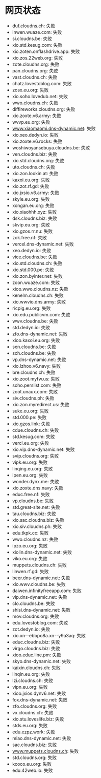 # 网页状态
- duf.cloudns.ch: 失败
- inwen.wuaze.com: 失败
- si.cloudns.be: 失败
- xio.std.kesug.com: 失败
- xio.zoten.onflashdrive.app: 失败
- xio.zos.22web.org: 失败
- zote.cloudns.org: 失败
- pan.cloudns.org: 失败
- vast.cloudns.ch: 失败
- chatz.lovestoblog.com: 失败
- zosx.eu.org: 失败
- xio.soho.lovedub.net: 失败
- wwo.cloudns.ch: 失败
- diffireworks.cloudns.org: 失败
- xio.zoxte.v6.army: 失败
- wvvp.eu.org: 失败
- www.xiaomaomi.dns-dynamic.net: 失败
- xio.xeo.dedyn.io: 失败
- xio.zoxte.v6.rocks: 失败
- woshiwoyansebuya.cloudns.be: 失败
- ven.cloudns.biz: 失败
- xio.std.cloudns.org: 失败
- uto.cloudns.ch: 失败
- xio.zon.lookin.at: 失败
- kaxoi.eu.org: 失败
- xio.zot.rf.gd: 失败
- xio.jxsio.v6.army: 失败
- skyle.eu.org: 失败
- xongan.eu.org: 失败
- xio.xiaohhh.xyz: 失败
- dsk.cloudns.biz: 失败
- skvip.eu.org: 失败
- xio.gzos.rr.nu: 失败
- zok.free.nf: 失败
- vercel.dns-dynamic.net: 失败
- xeo.dedyn.io: 失败
- vice.cloudns.be: 失败
- xio.std.cloudns.ch: 失败
- xio.std.000.pe: 失败
- xio.zon.byinter.net: 失败
- zoon.wuaze.com: 失败
- xioo.wwo.cloudns.nz: 失败
- kenelm.cloudns.ch: 失败
- xio.wwvio.dns.army: 失败
- ricpig.eu.org: 失败
- xio.edu.publicvm.com: 失败
- wwv.cloudns.be: 失败
- std.dedyn.io: 失败
- zfo.dns-dynamic.net: 失败
- xioo.kaxoi.eu.org: 失败
- sen.cloudns.be: 失败
- sch.cloudns.be: 失败
- vp.dns-dynamic.net: 失败
- xio.lzhoo.v6.navy: 失败
- bre.cloudns.ch: 失败
- xio.zoot.myfw.us: 失败
- soho.perslist.com: 失败
- zoot.unaux.com: 失败
- siv.cloudns.ph: 失败
- xio.zon.myredirect.us: 失败
- suke.eu.org: 失败
- std.000.pe: 失败
- xio.gzos.link: 失败
- cdue.cloudns.ch: 失败
- std.kesug.com: 失败
- vercl.eu.org: 失败
- xio.vip.dns-dynamic.net: 失败
- svip.cloudns.org: 失败
- vipk.eu.org: 失败
- linqing.eu.org: 失败
- ipen.eu.org: 失败
- wonder.dynx.me: 失败
- xio.zoxte.dns.navy: 失败
- educ.free.nf: 失败
- vp.cloudns.be: 失败
- std.great-site.net: 失败
- tau.cloudns.biz: 失败
- xio.sac.cloudns.biz: 失败
- xio.siv.cloudns.ph: 失败
- edu.tkpk.cc: 失败
- wwo.cloudns.nz: 失败
- ipzo.eu.org: 失败
- xiolin.dns-dynamic.net: 失败
- viko.eu.org: 失败
- muppets.cloudns.ch: 失败
- linwen.rf.gd: 失败
- beer.dns-dynamic.net: 失败
- xio.wwv.cloudns.be: 失败
- daiwen.infinityfreeapp.com: 失败
- vip.dns-dynamic.net: 失败
- clo.cloudns.be: 失败
- shisi.dns-dynamic.net: 失败
- mov.cloudns.org: 失败
- edu.lovestoblog.com: 失败
- zot.dedyn.io: 失败
- xio.xn--ebbpo8a.xn--y9a3aq: 失败
- educ.cloudns.biz: 失败
- virgo.cloudns.biz: 失败
- xioo.educ.line.pm: 失败
- skyo.dns-dynamic.net: 失败
- kaixin.cloudns.ch: 失败
- linqin.eu.org: 失败
- lzi.cloudns.ch: 失败
- vipn.eu.org: 失败
- xioo.jxios.dynv6.net: 失败
- fox.dns-dynamic.net: 失败
- zfo.cloudns.org: 失败
- vx.cloudns.ch: 失败
- xio.stu.loveslife.biz: 失败
- stds.eu.org: 失败
- edu.ezpz.work: 失败
- miao.dns-dynamic.net: 失败
- sac.cloudns.biz: 失败
- www.muppets.cloudns.ch: 失败
- std.cloudns.org: 失败
- kcoco.eu.org: 失败
- edu.42web.io: 失败
